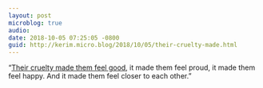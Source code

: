 ```yaml
---
layout: post
microblog: true
audio: 
date: 2018-10-05 07:25:05 -0800
guid: http://kerim.micro.blog/2018/10/05/their-cruelty-made.html
---
```

“[Their cruelty made them feel good](https://www.theatlantic.com/ideas/archive/2018/10/the-cruelty-is-the-point/572104/), it made them feel proud, it made them feel happy. And it made them feel closer to each other.”
